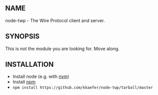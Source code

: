 ## NAME

node-twp - The Wire Protocol client and server.


## SYNOPSIS

This is not the module you are looking for. Move along.


## INSTALLATION

* Install node (e.g. with [nvm](https://github.com/creationix/nvm))
* Install [npm](http://npmjs.org/)
* `npm install https://github.com/kkaefer/node-twp/tarball/master`
